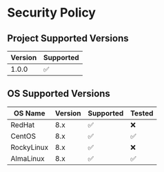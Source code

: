 # Security Policy

## Project Supported Versions

| Version | Supported          |
| ------- | ------------------ |
| 1.0.0   | :white_check_mark: |

## OS Supported Versions

| OS Name    | Version | Supported          | Tested             |
| ---------- | ------- | ------------------ | ------------------ |
| RedHat     | 8.x     | :white_check_mark: | :x:                |
| CentOS     | 8.x     | :white_check_mark: | :white_check_mark: |
| RockyLinux | 8.x     | :white_check_mark: | :x:                |
| AlmaLinux  | 8.x     | :white_check_mark: | :white_check_mark: |
